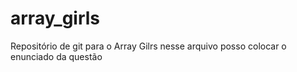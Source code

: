 # array_girls
Repositório de git para o Array Gilrs
nesse arquivo posso colocar o enunciado da questão